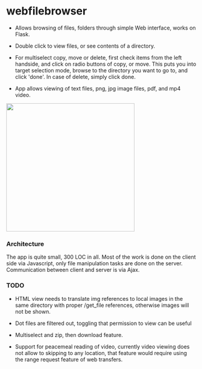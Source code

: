 # webfilebrowser

- Allows browsing of files, folders through simple Web interface,
  works on Flask.

- Double click to view files, or see contents of a directory.

- For multiselect copy, move or delete, first check items from the
  left handside, and click on radio buttons of copy, or move. This
  puts you into target selection mode, browse to the directory you
  want to go to, and click 'done'. In case of delete, simply click
  done.

- App allows viewing of text files, png, jpg image files, pdf, and mp4
  video.

<img width="340" src="webfilebrowser.png"/>

### Architecture

The app is quite small, 300 LOC in all. Most of the work is done on the
client side via Javascript, only file manipulation tasks are done on
the server. Communication between client and server is via Ajax.

### TODO

- HTML view needs to translate img references to local images in the
  same directory with proper /get_file references, otherwise images
  will not be shown.

- Dot files are filtered out, toggling that permission to view can be useful

- Multiselect and zip, then download feature.

- Support for peacemeal reading of video, currently video viewing does
  not allow to skipping to any location, that feature would require
  using the range request feature of web transfers.

